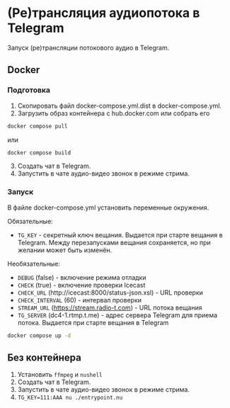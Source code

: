 # (Ре)трансляция аудиопотока в Telegram

Запуск (ре)трансляции потокового аудио в Telegram.

## Docker

### Подготовка

1. Скопировать файл docker-compose.yml.dist в docker-compose.yml.
2. Загрузить образ контейнера с hub.docker.com или собрать его

```bash
docker compose pull
```

или

```bash
docker compose build
```
3. Создать чат в Telegram.
4. Запустить в чате аудио-видео звонок в режиме стрима.

### Запуск

В файле docker-compose.yml установить переменные окружения.

Обязательные:

* `TG_KEY` - секретный ключ вещания. Выдается при старте вещания в Telegram. Между перезапусками вещания сохраняется, но при желании может быть изменён.

Необязательные:

* `DEBUG` (false) - включение режима отладки
* `CHECK` (true) - включение проверки Icecast
* `CHECK_URL` (http://icecast:8000/status-json.xsl) - URL проверки
* `CHECK_INTERVAL` (60) - интервал проверки
* `STREAM_URL` (https://stream.radio-t.com) - URL потока вещания
* `TG_SERVER` (dc4-1.rtmp.t.me) - адрес сервера Telegram для приема потока. Выдается при старте вещания в Telegram

```bash
docker compose up -d
```

## Без контейнера

1. Установить `ffmpeg` и `nushell`
2. Создать чат в Telegram.
3. Запустить в чате аудио-видео звонок в режиме стрима.
4. `TG_KEY=111:AAA nu ./entrypoint.nu`
